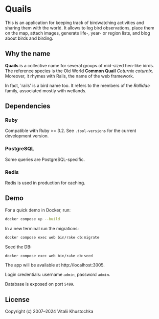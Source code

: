 # Quails

This is an application for keeping track of birdwatching activities and sharing them with the world. It allows to
log bird observations, place them on the map, attach images, generate life-, year- or region lists,
and blog about birds and birding.

## Why the name

**Quails** is a collective name for several groups of mid-sized hen-like birds. The reference species is the Old World
**Common Quail** _Coturnix coturnix_. Moreover, it rhymes with Rails, the name of the web framework. 

In fact, 'rails' is a bird name too. It refers to the members of the 
_Rallidae_ family, associated mostly with wetlands.

## Dependencies

### Ruby 
Compatible with Ruby >= 3.2. See `.tool-versions` for the current development version.

### PostgreSQL 
Some queries are PostgreSQL-specific.

### Redis
Redis is used in production for caching.

## Demo

For a quick demo in Docker, run:

```bash
docker compose up --build
```

In a new terminal run the migrations:

```bash
docker compose exec web bin/rake db:migrate
```

Seed the DB:

```bash
docker compose exec web bin/rake db:seed
```

The app will be available at http://localhost:3005. 

Login credentials: username `admin`, password `admin`.

Database is exposed on port `5499`.

## License

Copyright (c) 2007–2024 Vitalii Khustochka
